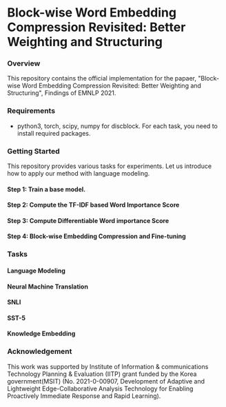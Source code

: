# Block-wise Word Embedding Compression Revisited: Better Weighting and Structuring

### Overview
This repository contains the official implementation for the papaer, "Block-wise Word Embedding Compression Revisited: Better Weighting and Structuring", Findings of EMNLP 2021.

### Requirements
* python3, torch, scipy, numpy for discblock. For each task, you need to install required packages.

### Getting Started
This repository provides various tasks for experiments.
Let us introduce how to apply our method with language modeling.

#### Step 1: Train a base model.

#### Step 2: Compute the TF-IDF based Word Importance Score

#### Step 3: Compute Differentiable Word importance Score

#### Step 4: Block-wise Embedding Compression and Fine-tuning

### Tasks

#### Language Modeling

#### Neural Machine Translation

#### SNLI

#### SST-5

#### Knowledge Embedding

### Acknowledgement
This work was supported by Institute of Information & communications Technology Planning & Evaluation (IITP) grant funded by the Korea government(MSIT) (No. 2021-0-00907, Development of Adaptive and Lightweight Edge-Collaborative Analysis Technology for Enabling Proactively Immediate Response and Rapid Learning).
